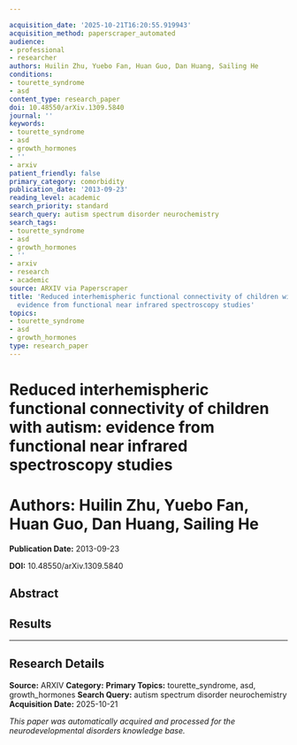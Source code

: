 ```yaml
---

acquisition_date: '2025-10-21T16:20:55.919943'
acquisition_method: paperscraper_automated
audience:
- professional
- researcher
authors: Huilin Zhu, Yuebo Fan, Huan Guo, Dan Huang, Sailing He
conditions:
- tourette_syndrome
- asd
content_type: research_paper
doi: 10.48550/arXiv.1309.5840
journal: ''
keywords:
- tourette_syndrome
- asd
- growth_hormones
- ''
- arxiv
patient_friendly: false
primary_category: comorbidity
publication_date: '2013-09-23'
reading_level: academic
search_priority: standard
search_query: autism spectrum disorder neurochemistry
search_tags:
- tourette_syndrome
- asd
- growth_hormones
- ''
- arxiv
- research
- academic
source: ARXIV via Paperscraper
title: 'Reduced interhemispheric functional connectivity of children with autism:
  evidence from functional near infrared spectroscopy studies'
topics:
- tourette_syndrome
- asd
- growth_hormones
type: research_paper
---
```




# Reduced interhemispheric functional connectivity of children with autism: evidence from functional near infrared spectroscopy studies

# **Authors:** Huilin Zhu, Yuebo Fan, Huan Guo, Dan Huang, Sailing He

**Publication Date:** 2013-09-23

**DOI:** 10.48550/arXiv.1309.5840

## Abstract

## Results

---

## Research Details

**Source:** ARXIV
**Category:**
**Primary Topics:** tourette_syndrome, asd, growth_hormones
**Search Query:** autism spectrum disorder neurochemistry
**Acquisition Date:** 2025-10-21

*This paper was automatically acquired and processed for the neurodevelopmental disorders knowledge base.*
